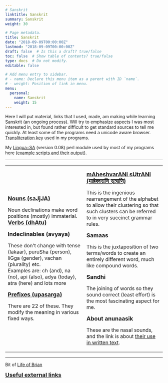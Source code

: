 ```yaml
---
# Sanskrit
linktitle: Sanskrit
summary: Sanskrit
weight: 30

# Page metadata.
title: Sanskrit
date: "2018-09-09T00:00:00Z"
lastmod: "2018-09-09T00:00:00Z"
draft: false  # Is this a draft? true/false
toc: false  # Show table of contents? true/false
type: docs  # Do not modify.
editable: false

# Add menu entry to sidebar.
# - name: Declare this menu item as a parent with ID `name`.
# - weight: Position of link in menu.
menu:
  personal:
    name: Sanskrit
    weight: 15
---
```


<!-- <H2><A HREF=http://avyakta.caltech.edu:8080/sanskrit/2015.html>2015 Plans</A></H2> -->
<!-- <H2><A HREF=ashtadhyayi>Ashtadhyayi related links</A></H2> -->
<P>
Here I will put material, links that I used, made, am making while learning
Sanskrit (an ongoing process). Will try to emphasize aspects I was most interested in, but
found rather difficult to get standard sources to tell me quickly.
At least some of the programs need a unicode aware browser.
<A HREF=transliterate_key.png>Transliteration key</A> used in my programs.
<!-- 
 and 
a program to <A
HREF=http://avyakta.caltech.edu:8080/cgi-bin/transliterate.cgi>practise transliteration
</A> (CGI programs not working temporarily).
-->
<P>
My <A HREF=http://search.cpan.org/~aschig/Lingua-SA-0.08/SA.pm>Lingua::SA</A>
(version 0.08) perl module used by most of my programs here 
(<A HREF=lingua_sa>example scripts and their output</A>).
<BR>
<HR>
<TABLE>
<TR><TD WIDTH=50%>

<!------------------------------- NOUNS	--------------------------->
<P><FONT SIZE=4><B><A href=nouns>Nouns (saJjJA)</A></B></FONT><P>
Noun declinations make word positions (mostly) immaterial.
<!--
<UL>
<LI><A HREF=http://avyakta.caltech.edu:8080/cgi-bin/test_nouns.cgi>Quiz yourself
on Sanskrit nouns and their declinations</A>
<LI><A HREF=http://avyakta.caltech.edu:8080/cgi-bin/sanskrit_nouns.cgi>Select
Nouns and their declinations</A><BR>
</UL>
-->
<BR>
<!------------------------------- VERBS	-------------------------->
<FONT SIZE=4><B><A href=verbs>Verbs (dhAtu)</A></B></FONT><P>
<UL>
<!--
<LI><A HREF=http://avyakta.caltech.edu:8080/cgi-bin/sanskrit_grammar.cgi>
Select Verbs and their inflections</A>
-->
<!--
<LI><A HREF=http://avyakta.caltech.edu:8080/cgi-bin/verblist.cgi>A few verbs</A>
-->
</UL>
<!------------------------------- AVYAYA-------------------------->
<FONT SIZE=4><B>Indeclinables (avyaya)</B></FONT><P>
These don't change with tense (lakaar), puruSha (person), liGga (gender),
vachan (plurality) etc. <BR>
Examples are: ch (and), na (no), api (also), adya (today), atra (here) and
lots more

<!------------------------------- UPASARGA -------------------------->
<P><FONT SIZE=4><B><A HREF=upasarga>Prefixes (upasarga)</A></B></FONT><P>
There are 22 of these. They modify the meaning in various fixed ways.

</TD><TD>

<!------------------------------- MAHESHWARANI SUTRANI-------------------------->
<P><FONT SIZE=4><B><A HREF=maheshwaranisutrani>mAheshvarANi sUtrANi
(&#2350;&#2366;&#2361;&#2375;&#2358;&#2381;&#2357;&#2352;&#2366;&#2339;&#2367;
&#2360;&#2370;&#2340;&#2381;&#2352;&#2366;&#2339;&#2367;)</A></B></FONT><P>
This is the ingenious rearrangement of the alphabet to allow their clustering
so that such clusters can be referred to in very succinct grammar rules.

<!------------------------------- SAMAAS -------------------------->
<P><FONT SIZE=4><B>Samaas</B></FONT><P>
This is the juxtaposition of two terms/words to create an entirely different
word, much like compound words.

<!------------------------------- SANDHI -------------------------->
<P><FONT SIZE=4><B>Sandhi</B></FONT><P> The joining of words so they sound correct (least effort) is the most
fascinating aspect for me.

<!------------------------------- ANUNASIK -------------------------->
<P><FONT SIZE=4><B>About anunaasik</B></FONT><P> These are the nasal sounds,
and the link is about <A HREF=anunasik>their use in written text</A>.

<!------------------------------- AUDIO -------------------------->
<!--
<P><FONT SIZE=4><B>Audio files</B></FONT><P> 
A few <A
HREF=http://avyakta.caltech.edu:8080/sanskrit/audio/index.html>audio</A>
files related to basic nouns and their vibhaktis. More should come.
-->

</TD></TR>
</TABLE>

<!--
The following is just a basic start.
<BR>
<A HREF=http://avyakta.caltech.edu:8080/cgi-bin/sanskrit_sandhi.cgi>Sandhi</A><BR>
-->
<HR>
Bit of <A HREF=http://youtube.com/watch?v=IIAdHEwiAy8>Life of Brian</A>
<BR>
<P><FONT SIZE=4><B><A HREF=links>Useful external links</A></B></FONT><P>
